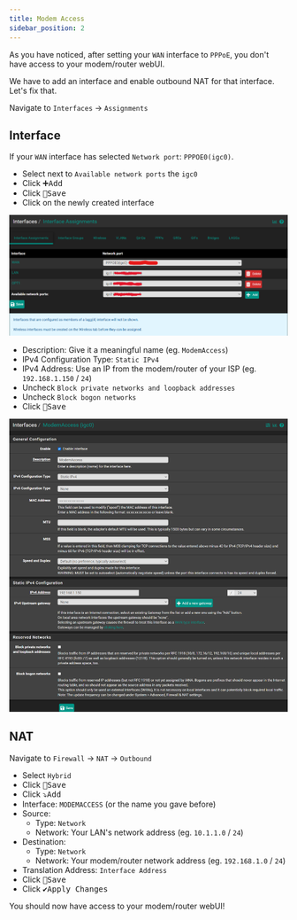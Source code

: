 ```yaml
---
title: Modem Access
sidebar_position: 2
---
```


As you have noticed, after setting your `WAN` interface to `PPPoE`, you don't have access to your modem/router webUI.

We have to add an interface and enable outbound NAT for that interface.
Let's fix that.

Navigate to `Interfaces` -> `Assignments`

## Interface

If your `WAN` interface has selected `Network port`: `PPPOE0(igc0)`.

- Select next to `Available network ports` the `igc0`
- Click <kbd>➕Add</kbd>
- Click <kbd>💾Save</kbd>
- Click on the newly created interface

![modem-assignments](./img/modem-assignments.png)

- Description: Give it a meaningful name (eg. `ModemAccess`)
- IPv4 Configuration Type: `Static IPv4`
- IPv4 Address: Use an IP from the modem/router of your ISP (eg. `192.168.1.150` / `24`)
- Uncheck `Block private networks and loopback addresses`
- Uncheck `Block bogon networks`
- Click <kbd>💾Save</kbd>

![modem-interface](./img/modem-interface.png)

## NAT

Navigate to `Firewall` -> `NAT` -> `Outbound`

- Select `Hybrid`
- Click <kbd>💾Save</kbd>
- Click <kbd>⤵️Add</kbd>
- Interface: `MODEMACCESS` (or the name you gave before)
- Source:
  - Type: `Network`
  - Network: Your LAN's network address (eg. `10.1.1.0` / `24`)
- Destination:
  - Type: `Network`
  - Network: Your modem/router network address (eg. `192.168.1.0` / `24`)
- Translation Address: `Interface Address`
- Click <kbd>💾Save</kbd>
- Click <kbd>✔️Apply Changes</kbd>

You should now have access to your modem/router webUI!
